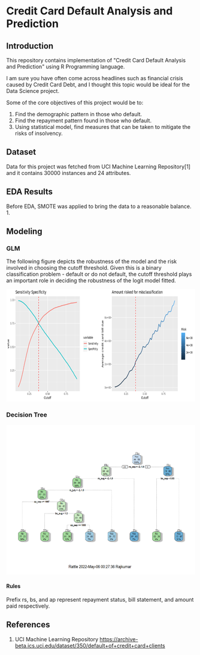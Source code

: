 # Credit Card Default Analysis and Prediction  

## Introduction  

This repository contains implementation of "Credit Card Default Analysis and Prediction" using R Programming language. 

I am sure you have often come across headlines such as financial crisis caused by Credit Card Debt, and I thought this topic would be ideal for the Data Science project.  

Some of the core objectives of this project would be to:  
1. Find the demographic pattern in those who default.  
2. Find the repayment pattern found in those who default.  
3. Using statistical model, find measures that can be taken to mitigate the risks of insolvency.  

## Dataset
Data for this project was fetched from UCI Machine Learning Repository[1] and it contains 30000 instances and 24 attributes.

## EDA  Results
Before EDA, SMOTE was applied to bring the data to a reasonable balance.
1. 

## Modeling  
### GLM    
The following figure depicts the robustness of the model and the risk involved in choosing the cutoff threshold. Given this is a binary classification problem - default or do not default, the cutoff threshold plays an important role in deciding the robustness of the logit model fitted.  
  
  
<img alt="Specificity and Sensitivity" src="Figures/Sens_Spec_Risk.png" height="300" width="730">  
  
### Decision Tree  
<img alt="Decision Tree" src="Figures/DT_final.png" height="400" width="580">  
  
#### Rules  
Prefix rs, bs, and ap represent repayment status, bill statement, and amount paid respectively.  
  
## References
1. UCI Machine Learning Repository https://archive-beta.ics.uci.edu/dataset/350/default+of+credit+card+clients
